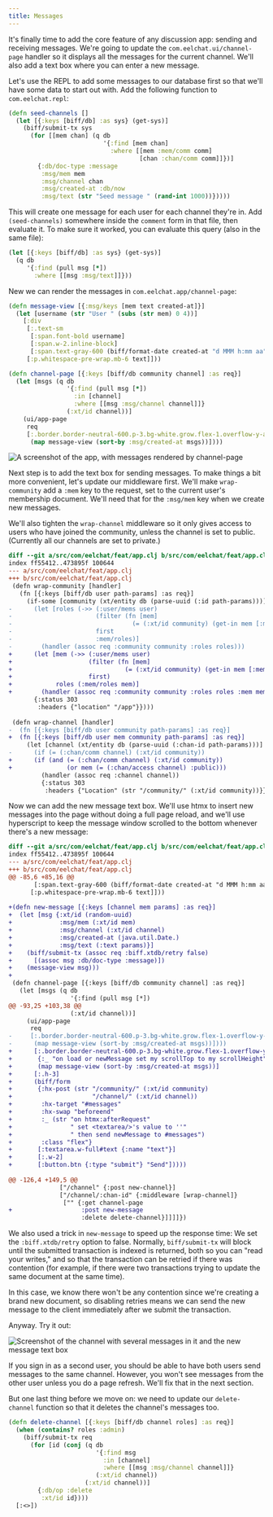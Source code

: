 ```yaml
---
title: Messages
---
```


It's finally time to add the core feature of any discussion app: sending and
receiving messages. We're going to update the `com.eelchat.ui/channel-page`
handler so it displays all the messages for the current channel. We'll also add
a text box where you can enter a new message.

Let's use the REPL to add some messages to our database first so that we'll
have some data to start out with. Add the following function to `com.eelchat.repl`:

```clojure
(defn seed-channels []
  (let [{:keys [biff/db] :as sys} (get-sys)]
    (biff/submit-tx sys
      (for [[mem chan] (q db
                          '{:find [mem chan]
                            :where [[mem :mem/comm comm]
                                    [chan :chan/comm comm]]})]
        {:db/doc-type :message
         :msg/mem mem
         :msg/channel chan
         :msg/created-at :db/now
         :msg/text (str "Seed message " (rand-int 1000))}))))
```

This will create one message for each user for each channel they're in. Add
`(seed-channels)` somewhere inside the `comment` form in that file, then
evaluate it. To make sure it worked, you can evaluate this query (also in the
same file):

```clojure
(let [{:keys [biff/db] :as sys} (get-sys)]
  (q db
     '{:find (pull msg [*])
       :where [[msg :msg/text]]}))
```

New we can render the messages in `com.eelchat.app/channel-page`:

```clojure
(defn message-view [{:msg/keys [mem text created-at]}]
  (let [username (str "User " (subs (str mem) 0 4))]
    [:div
     [:.text-sm
      [:span.font-bold username]
      [:span.w-2.inline-block]
      [:span.text-gray-600 (biff/format-date created-at "d MMM h:mm aa")]]
     [:p.whitespace-pre-wrap.mb-6 text]]))

(defn channel-page [{:keys [biff/db community channel] :as req}]
  (let [msgs (q db
                '{:find (pull msg [*])
                  :in [channel]
                  :where [[msg :msg/channel channel]]}
                (:xt/id channel))]
    (ui/app-page
     req
     [:.border.border-neutral-600.p-3.bg-white.grow.flex-1.overflow-y-auto#messages
      (map message-view (sort-by :msg/created-at msgs))])))
```

![A screenshot of the app, with messages rendered by channel-page](/img/tutorial/render-messages.png)

Next step is to add the text box for sending messages. To make things a bit more convenient,
let's update our middleware first. We'll make `wrap-community` add a `:mem` key to the request, set
to the current user's membership document. We'll need that for the `:msg/mem` key when we create new
messages.

We'll also tighten the `wrap-channel` middleware so it only gives access to users who have joined
the community, unless the channel is set to public. (Currently all our channels are set to private.)

```diff
diff --git a/src/com/eelchat/feat/app.clj b/src/com/eelchat/feat/app.clj
index ff55412..473895f 100644
--- a/src/com/eelchat/feat/app.clj
+++ b/src/com/eelchat/feat/app.clj
 (defn wrap-community [handler]
   (fn [{:keys [biff/db user path-params] :as req}]
     (if-some [community (xt/entity db (parse-uuid (:id path-params)))]
-      (let [roles (->> (:user/mems user)
-                       (filter (fn [mem]
-                                 (= (:xt/id community) (get-in mem [:mem/comm :xt/id]))))
-                       first
-                       :mem/roles)]
-        (handler (assoc req :community community :roles roles)))
+      (let [mem (->> (:user/mems user)
+                     (filter (fn [mem]
+                               (= (:xt/id community) (get-in mem [:mem/comm :xt/id]))))
+                     first)
+            roles (:mem/roles mem)]
+        (handler (assoc req :community community :roles roles :mem mem)))
       {:status 303
        :headers {"location" "/app"}})))
 
 (defn wrap-channel [handler]
-  (fn [{:keys [biff/db user community path-params] :as req}]
+  (fn [{:keys [biff/db user mem community path-params] :as req}]
     (let [channel (xt/entity db (parse-uuid (:chan-id path-params)))]
-      (if (= (:chan/comm channel) (:xt/id community))
+      (if (and (= (:chan/comm channel) (:xt/id community))
+               (or mem (= (:chan/access channel) :public)))
         (handler (assoc req :channel channel))
         {:status 303
          :headers {"Location" (str "/community/" (:xt/id community))}}))))
```

Now we can add the new message text box. We'll use htmx to insert new messages
into the page without doing a full page reload, and we'll use hyperscript to
keep the message window scrolled to the bottom whenever there's a new message:

```diff
diff --git a/src/com/eelchat/feat/app.clj b/src/com/eelchat/feat/app.clj
index ff55412..473895f 100644
--- a/src/com/eelchat/feat/app.clj
+++ b/src/com/eelchat/feat/app.clj
@@ -85,6 +85,16 @@
       [:span.text-gray-600 (biff/format-date created-at "d MMM h:mm aa")]]
      [:p.whitespace-pre-wrap.mb-6 text]]))
 
+(defn new-message [{:keys [channel mem params] :as req}]
+  (let [msg {:xt/id (random-uuid)
+             :msg/mem (:xt/id mem)
+             :msg/channel (:xt/id channel)
+             :msg/created-at (java.util.Date.)
+             :msg/text (:text params)}]
+    (biff/submit-tx (assoc req :biff.xtdb/retry false)
+      [(assoc msg :db/doc-type :message)])
+    (message-view msg)))
+
 (defn channel-page [{:keys [biff/db community channel] :as req}]
   (let [msgs (q db
                 '{:find (pull msg [*])
@@ -93,25 +103,38 @@
                 (:xt/id channel))]
     (ui/app-page
      req
-     [:.border.border-neutral-600.p-3.bg-white.grow.flex-1.overflow-y-auto#messages
-      (map message-view (sort-by :msg/created-at msgs))])))
+      [:.border.border-neutral-600.p-3.bg-white.grow.flex-1.overflow-y-auto#messages
+       {:_ "on load or newMessage set my scrollTop to my scrollHeight"}
+       (map message-view (sort-by :msg/created-at msgs))]
+      [:.h-3]
+      (biff/form
+       {:hx-post (str "/community/" (:xt/id community)
+                      "/channel/" (:xt/id channel))
+        :hx-target "#messages"
+        :hx-swap "beforeend"
+        :_ (str "on htmx:afterRequest"
+                " set <textarea/>'s value to ''"
+                " then send newMessage to #messages")
+        :class "flex"}
+       [:textarea.w-full#text {:name "text"}]
+       [:.w-2]
+       [:button.btn {:type "submit"} "Send"]))))
 
@@ -126,4 +149,5 @@
              ["/channel" {:post new-channel}]
              ["/channel/:chan-id" {:middleware [wrap-channel]}
               ["" {:get channel-page
+                   :post new-message
                    :delete delete-channel}]]]]})
```

We also used a trick in `new-message` to speed up the response time: We set the
`:biff.xtdb/retry` option to false. Normally, `biff/submit-tx` will block until
the submitted transaction is indexed is returned, both so you can "read your
writes," and so that the transaction can be retried if there was contention
(for example, if there were two transactions trying to update the same document
at the same time).

In this case, we know there won't be any contention since we're creating a
brand new document, so disabling retries means we can send the new message to
the client immediately after we submit the transaction.

Anyway. Try it out:

![Screenshot of the channel with several messages in it and the new message text box](/img/tutorial/new-message.png)

If you sign in as a second user, you should be able to have both users send
messages to the same channel. However, you won't see messages from the other
user unless you do a page refresh. We'll fix that in the next section.

But one last thing before we move on: we need to update our `delete-channel`
function so that it deletes the channel's messages too.

```clojure
(defn delete-channel [{:keys [biff/db channel roles] :as req}]
  (when (contains? roles :admin)
    (biff/submit-tx req
      (for [id (conj (q db
                        '{:find msg
                          :in [channel]
                          :where [[msg :msg/channel channel]]}
                        (:xt/id channel))
                     (:xt/id channel))]
        {:db/op :delete
         :xt/id id})))
  [:<>])
```
